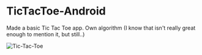 # TicTacToe-Android

Made a basic Tic Tac Toe app. Own algorithm  (I know that isn't really great enough to mention it, but still..)

![Tic-Tac-Toe](https://imgur.com/jIIw2ZE.jpg)
